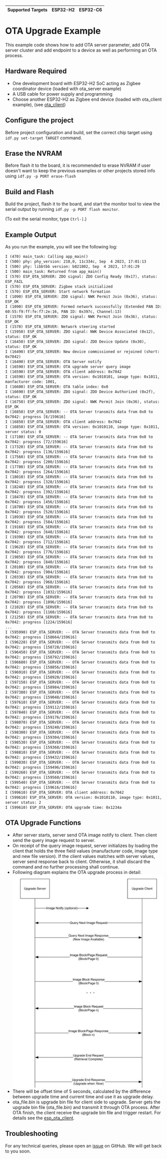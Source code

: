 | Supported Targets | ESP32-H2 | ESP32-C6 |
| ----------------- | -------- | -------- |

# OTA Upgrade Example 

This example code shows how to add OTA server parameter, add OTA server cluster and add endpoint to a device as well as performing an OTA process.

## Hardware Required

* One development board with ESP32-H2 SoC acting as Zigbee coordinator device (loaded with ota_server example)
* A USB cable for power supply and programming
* Choose another ESP32-H2 as Zigbee end device (loaded with ota_client example), (see [ota_client](../ota_client/))

## Configure the project

Before project configuration and build, set the correct chip target using `idf.py set-target TARGET` command.

## Erase the NVRAM 

Before flash it to the board, it is recommended to erase NVRAM if user doesn't want to keep the previous examples or other projects stored info 
using `idf.py -p PORT erase-flash`

## Build and Flash

Build the project, flash it to the board, and start the monitor tool to view the serial output by running `idf.py -p PORT flash monitor`.

(To exit the serial monitor, type ``Ctrl-]``.)

## Example Output

As you run the example, you will see the following log:

```
I (470) main_task: Calling app_main()
I (500) phy: phy_version: 210,0, 11c334c, Sep  4 2023, 17:01:13
I (500) phy: libbtbb version: b821802, Sep  4 2023, 17:01:29
I (500) main_task: Returned from app_main()
I (570) ESP_OTA_SERVER: ZDO signal: ZDO Config Ready (0x17), status: ESP_FAIL
I (570) ESP_OTA_SERVER: Zigbee stack initialized
I (570) ESP_OTA_SERVER: Start network formation
I (1090) ESP_OTA_SERVER: ZDO signal: NWK Permit Join (0x36), status: ESP_OK
I (1090) ESP_OTA_SERVER: Formed network successfully (Extended PAN ID: 60:55:f9:ff:fe:f7:2e:16, PAN ID: 0x397c, Channel:13)
I (1570) ESP_OTA_SERVER: ZDO signal: NWK Permit Join (0x36), status: ESP_OK
I (1570) ESP_OTA_SERVER: Network steering started
I (15950) ESP_OTA_SERVER: ZDO signal: NWK Device Associated (0x12), status: ESP_OK
I (16450) ESP_OTA_SERVER: ZDO signal: ZDO Device Update (0x30), status: ESP_OK
I (16490) ESP_OTA_SERVER: New device commissioned or rejoined (short: 0x7042)
I (16490) ESP_OTA_SERVER: OTA Server notify
I (16590) ESP_OTA_SERVER: OTA upgrade server query image
I (16590) ESP_OTA_SERVER: OTA client address: 0x7042
I (16590) ESP_OTA_SERVER: OTA version: 0x1010101, image type: 0x1011, manfacturer code: 1001,
I (16600) ESP_OTA_SERVER: OTA table index: 0x0
I (16690) ESP_OTA_SERVER: ZDO signal: ZDO Device Authorized (0x2f), status: ESP_OK
I (16750) ESP_OTA_SERVER: ZDO signal: NWK Permit Join (0x36), status: ESP_OK
I (16850) ESP_OTA_SERVER: -- OTA Server transmits data from 0x0 to 0x7042: progress [8/159616]
I (16850) ESP_OTA_SERVER: OTA client address: 0x7042
I (16850) ESP_OTA_SERVER: OTA version: 0x1010110, image type: 0x1011, server status: 0
I (17100) ESP_OTA_SERVER: -- OTA Server transmits data from 0x0 to 0x7042: progress [72/159616]
I (17320) ESP_OTA_SERVER: -- OTA Server transmits data from 0x0 to 0x7042: progress [136/159616]
I (17560) ESP_OTA_SERVER: -- OTA Server transmits data from 0x0 to 0x7042: progress [200/159616]
I (17780) ESP_OTA_SERVER: -- OTA Server transmits data from 0x0 to 0x7042: progress [264/159616]
I (18010) ESP_OTA_SERVER: -- OTA Server transmits data from 0x0 to 0x7042: progress [328/159616]
I (18240) ESP_OTA_SERVER: -- OTA Server transmits data from 0x0 to 0x7042: progress [392/159616]
I (18470) ESP_OTA_SERVER: -- OTA Server transmits data from 0x0 to 0x7042: progress [456/159616]
I (18700) ESP_OTA_SERVER: -- OTA Server transmits data from 0x0 to 0x7042: progress [520/159616]
I (18930) ESP_OTA_SERVER: -- OTA Server transmits data from 0x0 to 0x7042: progress [584/159616]
I (19160) ESP_OTA_SERVER: -- OTA Server transmits data from 0x0 to 0x7042: progress [648/159616]
I (19390) ESP_OTA_SERVER: -- OTA Server transmits data from 0x0 to 0x7042: progress [712/159616]
I (19620) ESP_OTA_SERVER: -- OTA Server transmits data from 0x0 to 0x7042: progress [776/159616]
I (19850) ESP_OTA_SERVER: -- OTA Server transmits data from 0x0 to 0x7042: progress [840/159616]
I (20100) ESP_OTA_SERVER: -- OTA Server transmits data from 0x0 to 0x7042: progress [904/159616]
I (20330) ESP_OTA_SERVER: -- OTA Server transmits data from 0x0 to 0x7042: progress [968/159616]
I (20560) ESP_OTA_SERVER: -- OTA Server transmits data from 0x0 to 0x7042: progress [1032/159616]
I (20790) ESP_OTA_SERVER: -- OTA Server transmits data from 0x0 to 0x7042: progress [1096/159616]
I (21020) ESP_OTA_SERVER: -- OTA Server transmits data from 0x0 to 0x7042: progress [1160/159616]
I (21250) ESP_OTA_SERVER: -- OTA Server transmits data from 0x0 to 0x7042: progress [1224/159616]
...
I (595990) ESP_OTA_SERVER: -- OTA Server transmits data from 0x0 to 0x7042: progress [158664/159616]
I (596220) ESP_OTA_SERVER: -- OTA Server transmits data from 0x0 to 0x7042: progress [158728/159616]
I (596450) ESP_OTA_SERVER: -- OTA Server transmits data from 0x0 to 0x7042: progress [158792/159616]
I (596680) ESP_OTA_SERVER: -- OTA Server transmits data from 0x0 to 0x7042: progress [158856/159616]
I (596910) ESP_OTA_SERVER: -- OTA Server transmits data from 0x0 to 0x7042: progress [158920/159616]
I (597150) ESP_OTA_SERVER: -- OTA Server transmits data from 0x0 to 0x7042: progress [158984/159616]
I (597380) ESP_OTA_SERVER: -- OTA Server transmits data from 0x0 to 0x7042: progress [159048/159616]
I (597610) ESP_OTA_SERVER: -- OTA Server transmits data from 0x0 to 0x7042: progress [159112/159616]
I (597840) ESP_OTA_SERVER: -- OTA Server transmits data from 0x0 to 0x7042: progress [159176/159616]
I (598070) ESP_OTA_SERVER: -- OTA Server transmits data from 0x0 to 0x7042: progress [159240/159616]
I (598300) ESP_OTA_SERVER: -- OTA Server transmits data from 0x0 to 0x7042: progress [159304/159616]
I (598530) ESP_OTA_SERVER: -- OTA Server transmits data from 0x0 to 0x7042: progress [159368/159616]
I (598810) ESP_OTA_SERVER: -- OTA Server transmits data from 0x0 to 0x7042: progress [159432/159616]
I (599030) ESP_OTA_SERVER: -- OTA Server transmits data from 0x0 to 0x7042: progress [159496/159616]
I (599260) ESP_OTA_SERVER: -- OTA Server transmits data from 0x0 to 0x7042: progress [159560/159616]
I (599540) ESP_OTA_SERVER: -- OTA Server transmits data from 0x0 to 0x7042: progress [159616/159616]
I (599610) ESP_OTA_SERVER: OTA client address: 0x7042
I (599610) ESP_OTA_SERVER: OTA version: 0x1010110, image type: 0x1011, server status: 2
I (599610) ESP_OTA_SERVER: OTA upgrade time: 0x1234a
```

## OTA Upgrade Functions

 *  After server starts, server send OTA image notify to client. Then client send the query image request to server.
 *  On receipt of the query image request, server initializes by loading the client that holds the three field values (manufacturer code, image type and new file version). If the client values matches with server values, server send response back to client. Otherwise, it shall discard the command and no further processing shall continue.
 *  Following diagram explains the OTA upgrade process in detail:
 ![Zigbee_ota](../../../docs/_static/zigbee-ota-upgrade-process.png)
 * There will be offset time of 5 seconds, calculated by the difference between upgrade time and current time and use it as upgrade delay.
 * ota_file.bin is upgrade bin file for client side to upgrade. Server gets the upgrade bin file (ota_file.bin) and transmit it through OTA process. After OTA finish, the client receive the upgrade bin file and trigger restart. For details see the [esp_ota_client](../ota_client/README.md).

## Troubleshooting

For any technical queries, please open an [issue](https://github.com/espressif/esp-zigbee-sdk/issues) on GitHub. We will get back to you soon.
